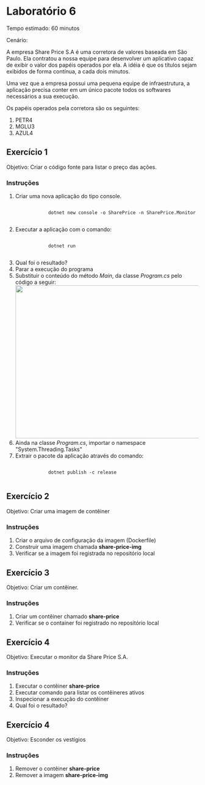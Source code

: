 # Laboratório 6

Tempo estimado: 60 minutos

Cenário: 

<p>A empresa Share Price S.A é uma corretora de valores baseada em São Paulo. Ela contratou a nossa equipe para desenvolver um aplicativo capaz de exibir o valor dos papéis operados por ela. A idéia é que os títulos sejam exibidos de forma contínua, a cada dois minutos.</p>

<p>Uma vez que a empresa possui uma pequena equipe de infraestrutura, a aplicação precisa conter em um único pacote todos os softwares necessários a sua execução.</p>

<p>
	Os papéis operados pela corretora são os seguintes:
	<ol>
	  <li>PETR4
	  <li>MGLU3
	  <li>AZUL4
	</ol>
</p>


## Exercício 1
 
Objetivo: Criar o código fonte para listar o preço das ações.

### Instruções

<ol>
    <li> Criar uma nova aplicação do tipo console.
    	 <pre><code class='language-cs'>
            dotnet new console -o SharePrice -n SharePrice.Monitor
         </code></pre>
    <li> Executar a aplicação com o comando:
    	 <pre><code class='language-cs'>
            dotnet run
         </code></pre>
    <li> Qual foi o resultado?
    <li> Parar a execução do programa
    <li> Substituir o conteúdo do método <i>Main</i>, da classe <i>Program.cs</i> pelo código a seguir:
    	  <img src="https://raw.githubusercontent.com/augustocbn/treinamentodevops/master/Dia%206/Laborat%C3%B3rio%206/img1.PNG" width="700px" height="400px">

<li> Ainda na classe <i>Program.cs</i>, importar o namespace "System.Threading.Tasks"
    <li> Extrair o pacote da aplicação através do comando:
       	 <pre><code class='language-cs'>
            dotnet publish -c release
         </code></pre>

</ol>

## Exercício 2

Objetivo: Criar uma imagem de contêiner

### Instruções

<ol>
    <li> Criar o arquivo de configuração da imagem (Dockerfile)
    <li> Construir uma imagem chamada <b>share-price-img</b>
    <li> Verificar se a imagem foi registrada no repositório local
</ol>

## Exercício 3

Objetivo: Criar um contêiner.

### Instruções

<ol>
    <li> Criar um contêiner chamado <b>share-price</b>
    <li> Verificar se o container foi registrado no repositório local
</ol>

## Exercício 4

Objetivo: Executar o monitor da Share Price S.A.

### Instruções

<ol>
    <li> Executar o contêiner <b>share-price</b>
    <li> Executar comando para listar os contêineres ativos
    <li> Inspecionar a execução do contêiner
    <li> Qual foi o resultado?
</ol>

## Exercício 4

Objetivo: Esconder os vestígios

### Instruções

<ol>
    <li> Remover o contêiner <b>share-price</b>
    <li> Remover a imagem <b>share-price-img</b>
</ol>
